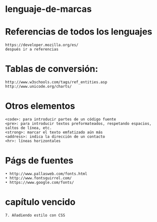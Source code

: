 # lenguaje-de-marcas

# Referencias de todos los lenguajes
    https://developer.mozilla.org/es/
    después ir a referencias

# Tablas de conversión:
    http://www.w3schools.com/tags/ref_entities.asp
    http://www.unicode.org/charts/

# Otros elementos

    <code>: para introducir partes de un código fuente
    <pre>: para introducir textos preformateados, respetando espacios, saltos de línea, etc.
    <strong>: marcar el texto emfatizado aún más
    <address>: indica la dirección de un contacto
    <hr>: líneas horizontales

# Págs de fuentes

    • http://www.pallasweb.com/fonts.html
    • http://www.fontsquirrel.com/
    • https://www.google.com/fonts/

# capítulo vencido

    7. Añadiendo estilo con CSS